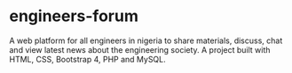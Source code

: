 # engineers-forum
A web platform for all engineers in nigeria to share materials, discuss, chat and view latest news about the engineering society.
A project built with HTML, CSS, Bootstrap 4, PHP and MySQL.
